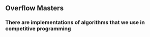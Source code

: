 
## Overflow Masters
### There are implementations of algorithms that we use in competitive programming
